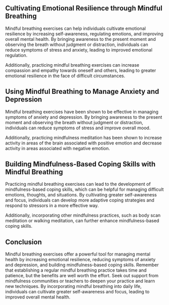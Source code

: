 
Cultivating Emotional Resilience through Mindful Breathing
----------------------------------------------------------

Mindful breathing exercises can help individuals cultivate emotional resilience by increasing self-awareness, regulating emotions, and improving overall mental health. By bringing awareness to the present moment and observing the breath without judgment or distraction, individuals can reduce symptoms of stress and anxiety, leading to improved emotional regulation.

Additionally, practicing mindful breathing exercises can increase compassion and empathy towards oneself and others, leading to greater emotional resilience in the face of difficult circumstances.

Using Mindful Breathing to Manage Anxiety and Depression
--------------------------------------------------------

Mindful breathing exercises have been shown to be effective in managing symptoms of anxiety and depression. By bringing awareness to the present moment and observing the breath without judgment or distraction, individuals can reduce symptoms of stress and improve overall mood.

Additionally, practicing mindfulness meditation has been shown to increase activity in areas of the brain associated with positive emotion and decrease activity in areas associated with negative emotion.

Building Mindfulness-Based Coping Skills with Mindful Breathing
---------------------------------------------------------------

Practicing mindful breathing exercises can lead to the development of mindfulness-based coping skills, which can be helpful for managing difficult emotions, thoughts, and situations. By cultivating greater self-awareness and focus, individuals can develop more adaptive coping strategies and respond to stressors in a more effective way.

Additionally, incorporating other mindfulness practices, such as body scan meditation or walking meditation, can further enhance mindfulness-based coping skills.

Conclusion
----------

Mindful breathing exercises offer a powerful tool for managing mental health by increasing emotional resilience, reducing symptoms of anxiety and depression, and building mindfulness-based coping skills. Remember that establishing a regular mindful breathing practice takes time and patience, but the benefits are well worth the effort. Seek out support from mindfulness communities or teachers to deepen your practice and learn new techniques. By incorporating mindful breathing into daily life, individuals can cultivate greater self-awareness and focus, leading to improved overall mental health.
